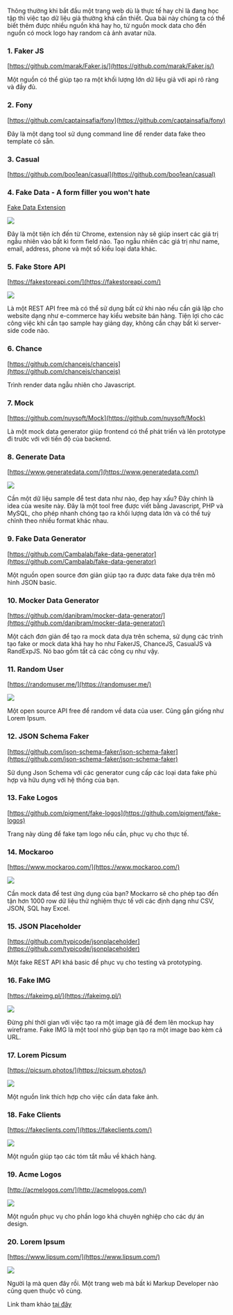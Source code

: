 Thông thường khi bắt đầu một trang web dù là thực tế hay chỉ là đang học tập thì việc tạo dữ liệu giả thường khá cần thiết. Qua bài này chúng ta có thể biết thêm được nhiều nguồn khá hay ho, từ  nguồn mock data cho đến nguồn có mock logo hay random cả ảnh avatar nữa.

### 1. Faker JS
[https://github.com/marak/Faker.js/](https://github.com/marak/Faker.js/)

Một nguồn có thể giúp tạo ra một khối lượng lớn dữ liệu giả với api rõ ràng và đầy đủ.

### 2. Fony
[https://github.com/captainsafia/fony](https://github.com/captainsafia/fony)

Đây là một dạng tool sử dụng command line để render data fake theo template có sẵn.

### 3. Casual

[https://github.com/boo1ean/casual](https://github.com/boo1ean/casual)

### 4. Fake Data - A form filler you won't hate

[Fake Data Extension](https://chrome.google.com/webstore/detail/fake-data-a-form-filler-y/gchcfdihakkhjgfmokemfeembfokkajj?hl=en)

![](https://images.viblo.asia/0d5d0f55-236a-4aa8-85a0-e622eb3e4e34.png)

Đây là một tiện ích đến từ Chrome, extension này sẽ giúp insert các giá trị ngẫu nhiên vào bất kì form field nào. Tạo ngẫu nhiên các giá trị như name, email, address, phone và một số kiểu loại data khác.

### 5. Fake Store API

[https://fakestoreapi.com/](https://fakestoreapi.com/)

![](https://images.viblo.asia/cc670b58-542e-45b2-9431-f4d7b65b2d39.png)

Là một REST API free mà có thể sử dụng bất cứ khi nào nếu cần giả lập cho website dạng như e-commerce hay kiểu website bán hàng. Tiện lợi cho các công việc khi cần tạo sample hay giảng dạy, không cần chạy bất kì server-side code nào.

### 6. Chance
[https://github.com/chancejs/chancejs](https://github.com/chancejs/chancejs)

 Trình render data ngẫu nhiên cho Javascript.

### 7. Mock
[https://github.com/nuysoft/Mock](https://github.com/nuysoft/Mock)

Là một mock data generator giúp frontend có thể phát triển và lên prototype đi trước với với tiến độ của backend.

### 8. Generate Data
[https://www.generatedata.com/](https://www.generatedata.com/)

![](https://images.viblo.asia/bd941f2c-8f7c-4638-93eb-bc7be8bdd737.png)

Cần một dữ liệu sample để test data như nào, đẹp hay xấu? Đây chính là idea của wesite này. Đây là một tool free được viết bằng Javascript, PHP và MySQL, cho phép nhanh chóng tạo ra khối lượng data lớn và có thể tuỳ chỉnh theo nhiều format khác nhau.

### 9. Fake Data Generator
[https://github.com/Cambalab/fake-data-generator](https://github.com/Cambalab/fake-data-generator)

Một nguồn open source đơn giản giúp tạo ra được data fake dựa trên mô hình JSON basic.

### 10. Mocker Data Generator
[https://github.com/danibram/mocker-data-generator/](https://github.com/danibram/mocker-data-generator/)

Một cách đơn giản để tạo ra mock data dựa trên schema, sử dụng các trình tạo fake or mock data khá hay ho như FakerJS, ChanceJS, CasualJS và RandExpJS. Nó bao gồm tất cả các công cụ như vậy.

### 11. Random User
[https://randomuser.me/](https://randomuser.me/)

![](https://images.viblo.asia/ee4ed5a6-a853-4096-9ad1-02c47d674940.png)

Một open source API free để random về data của user. Cũng gần giống như Lorem Ipsum.

### 12. JSON Schema Faker
[https://github.com/json-schema-faker/json-schema-faker](https://github.com/json-schema-faker/json-schema-faker)

Sử dụng Json Schema với các generator cung cấp các loại data fake phù hợp và hữu dụng với hệ thống của bạn.

### 13. Fake Logos
[https://github.com/pigment/fake-logos](https://github.com/pigment/fake-logos)

 Trang này dùng để fake tạm logo nếu cần, phục vụ cho thực tế.

### 14. Mockaroo
[https://www.mockaroo.com/](https://www.mockaroo.com/)

![](https://images.viblo.asia/242c1e2d-a3ce-4b22-95c6-1f39593b17ec.png)

Cần mock data để test ứng dụng của bạn? Mockarro sẽ cho phép tạo đến tận hơn 1000 row dữ liệu thử nghiệm thực tế với các định dạng như CSV, JSON, SQL hay Excel.

### 15. JSON Placeholder
[https://github.com/typicode/jsonplaceholder](https://github.com/typicode/jsonplaceholder)

Một fake REST API khá basic để phục vụ cho testing và prototyping.

### 16. Fake IMG
[https://fakeimg.pl/](https://fakeimg.pl/)

![](https://images.viblo.asia/9e8e1457-a3ce-483d-9b21-4308099b90f6.jpeg)

Đừng phí thời gian với việc tạo ra một image giả để đem lên mockup hay wireframe. Fake IMG là một tool nhỏ giúp bạn tạo ra một image bao kèm cả URL.

### 17. Lorem Picsum
[https://picsum.photos/](https://picsum.photos/)

![](https://images.viblo.asia/e880c16a-77c7-4e9c-ae83-c151c384eef4.jpeg)

 Một nguồn link thích hợp cho việc cần data fake ảnh.

### 18. Fake Clients
[https://fakeclients.com/](https://fakeclients.com/)

![](https://images.viblo.asia/bc6b3848-9656-42fb-bf59-6c6fce8360e4.png)

Một nguồn giúp tạo các tóm tắt mẫu về khách hàng.

### 19. Acme Logos
[http://acmelogos.com/](http://acmelogos.com/)

![](https://images.viblo.asia/b053d082-6941-4666-9b65-d2c84a978ca3.jpeg)

Một nguồn phục vụ cho phần logo khá chuyên nghiệp cho các dự án design.

### 20. Lorem Ipsum
[https://www.lipsum.com/](https://www.lipsum.com/)

![](https://images.viblo.asia/f1659fb3-8f4c-42b4-a5f2-b4670394094c.png)

Người lạ mà quen đây rồi. Một trang web mà bất kì Markup Developer nào cũng quen thuộc vô cùng.


Link tham khảo [tại đây](https://dev.to/iainfreestone/20-resources-for-generating-fake-and-mock-data-55g1)